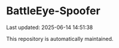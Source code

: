 # BattleEye-Spoofer

Last updated: 2025-06-14 14:51:38

This repository is automatically maintained.
